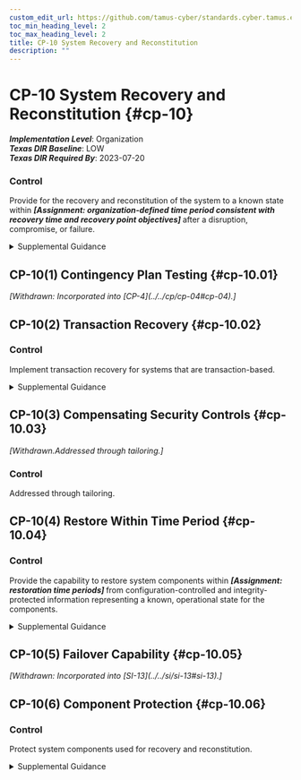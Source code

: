 ```yaml
---
custom_edit_url: https://github.com/tamus-cyber/standards.cyber.tamus.edu/tree/main/static/content/tamus.edu/TAMUS_profile.xml
toc_min_heading_level: 2
toc_max_heading_level: 2
title: CP-10 System Recovery and Reconstitution
description: ""
---
```


# CP-10 System Recovery and Reconstitution {#cp-10}

_**Implementation Level**_: Organization\
_**Texas DIR Baseline**_: LOW\
_**Texas DIR Required By**_: 2023-07-20

### Control

Provide for the recovery and reconstitution of the system to a known state within <strong> <em>[Assignment: organization-defined time period consistent with recovery time and recovery point objectives]</em> </strong> after a disruption, compromise, or failure.

<details>
  <summary>Supplemental Guidance</summary>

Recovery is executing contingency plan activities to restore organizational mission and business functions. Reconstitution takes place following recovery and includes activities for returning systems to fully operational states. Recovery and reconstitution operations reflect mission and business priorities; recovery point, recovery time, and reconstitution objectives; and organizational metrics consistent with contingency plan requirements. Reconstitution includes the deactivation of interim system capabilities that may have been needed during recovery operations. Reconstitution also includes assessments of fully restored system capabilities, reestablishment of continuous monitoring activities, system reauthorization (if required), and activities to prepare the system and organization for future disruptions, breaches, compromises, or failures. Recovery and reconstitution capabilities can include automated mechanisms and manual procedures. Organizations establish recovery time and recovery point objectives as part of contingency planning.

</details>

## CP-10(1) Contingency Plan Testing {#cp-10.01}

<prop xmlns="http://csrc.nist.gov/ns/oscal/1.0" name="status" value="withdrawn">
               <em>[Withdrawn: Incorporated into [CP-4](../../cp/cp-04#cp-04).]</em>
            </prop>
            

## CP-10(2) Transaction Recovery {#cp-10.02}

### Control

Implement transaction recovery for systems that are transaction-based.

<details>
  <summary>Supplemental Guidance</summary>

Transaction-based systems include database management systems and transaction processing systems. Mechanisms supporting transaction recovery include transaction rollback and transaction journaling.

</details>

## CP-10(3) Compensating Security Controls {#cp-10.03}

<prop xmlns="http://csrc.nist.gov/ns/oscal/1.0" name="status" value="withdrawn">
               <em>[Withdrawn.Addressed through tailoring.]</em>
            </prop>
            

### Control

Addressed through tailoring.

## CP-10(4) Restore Within Time Period {#cp-10.04}

### Control

Provide the capability to restore system components within <strong> <em>[Assignment: restoration time periods]</em> </strong> from configuration-controlled and integrity-protected information representing a known, operational state for the components.

<details>
  <summary>Supplemental Guidance</summary>

Restoration of system components includes reimaging, which restores the components to known, operational states.

</details>

## CP-10(5) Failover Capability {#cp-10.05}

<prop xmlns="http://csrc.nist.gov/ns/oscal/1.0" name="status" value="withdrawn">
               <em>[Withdrawn: Incorporated into [SI-13](../../si/si-13#si-13).]</em>
            </prop>
            

## CP-10(6) Component Protection {#cp-10.06}

### Control

Protect system components used for recovery and reconstitution.

<details>
  <summary>Supplemental Guidance</summary>

Protection of system recovery and reconstitution components (i.e., hardware, firmware, and software) includes physical and technical controls. Backup and restoration components used for recovery and reconstitution include router tables, compilers, and other system software.

</details>

